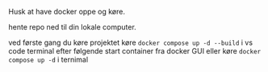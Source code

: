 Husk at have docker oppe og køre.

hente repo ned til din lokale computer.

ved første gang du køre projektet køre `docker compose up -d --build` i vs code terminal
efter følgende start container fra docker GUI eller køre `docker compose up -d` i ternimal
